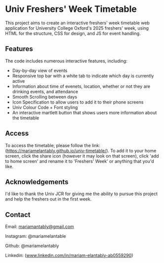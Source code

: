 # Univ Freshers' Week Timetable
This project aims to create an interactive freshers' week timetable web application for University College Oxford's 2025 freshers' week, using HTML for the structure, CSS for design, and JS for event handling. 

## Features
The code includes numerous interactive features, including:
- Day-by-day view of events
- Responsive top bar with a white tab to indicate which day is currently active
- Information about time of evenets, location, whether or not they are drinking events, and attendance
- Smooth Scrolling between days
- Icon Specification to allow users to add it to their phone screens
- Univ Colour Code + Font styling
- An interactive martlett button that shows users more information about the timetable

## Access
To access the timetable, please follow the link: (https://mariamelantably.github.io/univ-timetable/). 
To add it to your home screen, click the share icon (however it may look on that screen), click 'add to home screen' and rename it to 'Freshers' Week' or anything that you'd like. 

## Acknowledgements 
I'd like to thank the Univ JCR for giving me the ability to pursue this project and help the freshers out in the first week. 

## Contact

Email: mariamantably@gmail.com 

Instagram: @mariamelantable 

Github: @mariamelantably

Linkedin: (www.linkedin.com/in/mariam-elantably-ab0559290)
